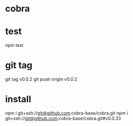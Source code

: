 # cobra

# test
npm test

# git tag
git tag v0.0.2
git push origin v0.0.2

# install
npm i git+ssh://git@github.com:cobra-base/cobra.git
npm i git+ssh://git@github.com:cobra-base/cobra.git#v0.0.33